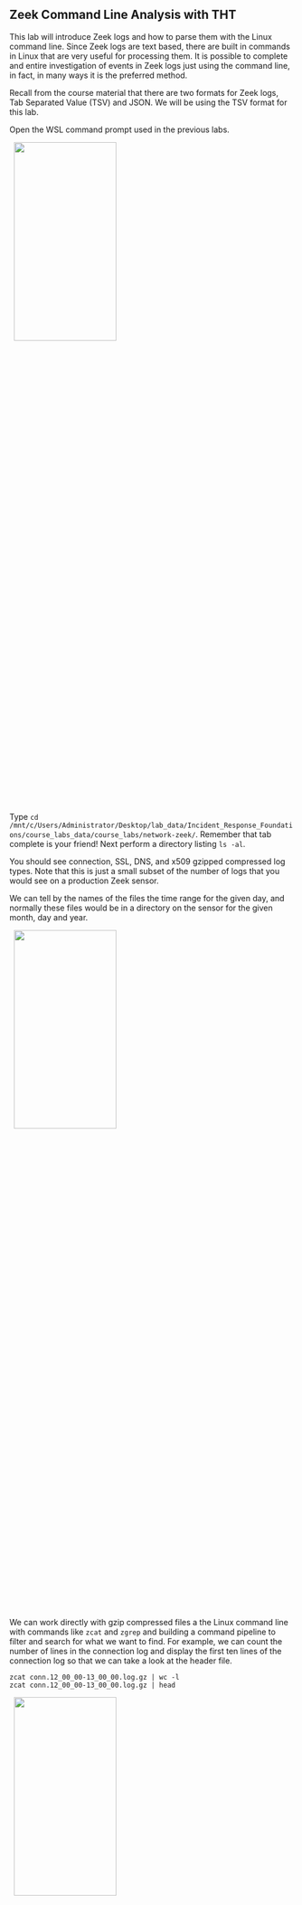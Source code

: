 ## Zeek Command Line Analysis with THT

This lab will introduce Zeek logs and how to parse them with the Linux command line.  Since Zeek logs are text based, there are built in commands in Linux that are very useful for processing them.  It is possible to complete and entire investigation of events in Zeek logs just using the command line, in fact, in many ways it is the preferred method.

Recall from the course material that there are two formats for Zeek logs, Tab Separated Value (TSV) and JSON.  We will be using the TSV format for this lab.

Open the WSL command prompt used in the previous labs.

&nbsp;
<img src="images/zeek_command_line_windows_0.png"  width="60%" height="30%">
&nbsp;


Type `cd /mnt/c/Users/Administrator/Desktop/lab_data/Incident_Response_Foundations/course_labs_data/course_labs/network-zeek/`. Remember that tab complete is your friend!  Next perform a directory listing `ls -al`.   

You should see connection, SSL, DNS, and x509 gzipped compressed log types. Note that this is just a small subset of the number of logs that you would see on a production Zeek sensor.

We can tell by the names of the files the time range for the given day, and normally these files would be in a directory on the sensor for the given month, day and year.

&nbsp;
<img src="images/zeek_command_line_windows_1.png"  width="60%" height="30%">

&nbsp;

We can work directly with gzip compressed files a the Linux command line with commands like `zcat` and `zgrep` and building a command pipeline to filter and search for what we want to find.  For example, we can count the number of lines in the connection log and display the first ten lines of the connection log so that we can take a look at the header file.

```
zcat conn.12_00_00-13_00_00.log.gz | wc -l
zcat conn.12_00_00-13_00_00.log.gz | head

```

&nbsp;
<img src="images/zeek_command_line_windows_2.png"  width="60%" height="30%">

&nbsp;


One of the advantages of the TSV format is the ability to easily filter out a column of data.  The `zeek-cut` command facilitates this.  Run the following command to extract the value for each row in the 'service' column.  

```
zcat conn.12_00_00-13_00_00.log.gz | zeek-cut service | sort | uniq

```

While there may be times you want this output for every line, most of the time we probably want to do some further filtering.  Let's add some commands to the pipeline to find all the unique service values, or in other words, the services that Zeek recognized for that hour of traffic in the log files.  We will do that with the `sort` and `uniq` commands.

```
zcat conn.12_00_00-13_00_00.log.gz | zeek-cut service | sort | uniq

```

&nbsp;
<img src="images/zeek_command_line_windows_3.png"  width="60%" height="30%">

&nbsp;


That output is more useful than the individual values for each row.  We can add some command line flags and an additional `sort` command to get the count of each service value and arrange them from most to least frequent.  The `-c` flag for `uniq` provides a count for each unique value and the `-n` and `-r` flags for `sort` sort the values in the output numerically, then reverse that to make the data appear highest to lowest value.

```
zcat conn.12_00_00-13_00_00.log.gz | zeek-cut service | sort | uniq -c | sort -nr
```

&nbsp;
<img src="images/zeek_command_line_windows_4.png"  width="60%" height="30%">

&nbsp;

This technique is known by a few names.  In a generic sense, we are 'data stacking', which means just what it sounds like, where we are stacking data on top of each other and counting it.  Often as an analyst looking at data different ways help to figure out elements of an investigation.  With data stacking, it's often possible to spot anomalous and interesting activity.  

Sorting the data from highest values to the lowest value is called 'short tail analysis' or 'most frequent occurrence'.  The opposite, sorting from lowest to highest value, is called 'long tail analysis' or 'least frequent occurrence'.  

The least frequent occurrence on this data can be accomplished with removing the `-r` from the last sort command.


```
zcat conn.12_00_00-13_00_00.log.gz | zeek-cut service | sort | uniq -c | sort -n
```
&nbsp;
<img src="images/zeek_command_line_windows_5.png"  width="60%" height="30%">

&nbsp;

Now let's use the same data stacking technique to take a look at most frequent occurrence of the 'server_name' field in the SSL log.  The domains in the number three and four spot for most frequent occurrence may look familiar from the previous host based lab, as they were the DNS lookups for a potentially malicious executable.


```
zcat ssl.12_00_00-13_00_00.log.gz | zeek-cut server_name | sort | uniq -c | sort -nr
```


&nbsp;
<img src="images/zeek_command_line_windows_6.png"  width="60%" height="30%">

&nbsp;

Next lets add the `-d` flag to the zeek cut command to convert the timestamps to human readable format and add the `ts` (timestamp) field so that we get the time of each new SSL request.  We then will grep for both domains using the `-E` flag which uses 'extended regular expressions'.

```
zcat ssl.12_00_00-13_00_00.log.gz | zeek-cut -d ts server_name | grep -E "d3vd0xee57b8hr.cloudfront.net|dwgbg8vy0czhx.cloudfront.net"

```

&nbsp;
<img src="images/images/zeek_command_line_windows_7.png"  width="60%" height="30%">

&nbsp;

It appears that there were 124 requests that spanned approximately 17 minutes of time.  That doesn't sound like a lot of time, but lets see if we can determine the IP addresses of the two cloudfront addresses so that we can then determine if data was exfiltrated.

We can use zeek-cut to get the queries and associated answers, but the output isn't ideal since we really want just the unique IP addresses in the answers field to then search through the conn.log.  

```
zcat dns.12_00_00-13_00_00.log.gz | zeek-cut query answers | grep -E "d3vd0xee57b8hr.cloudfront.net|dwgbg8vy0czhx.cloudfront.net"
```
&nbsp;
<img src="images/zeek_command_line_windows_8.png"  width="60%" height="30%">

&nbsp;

You have a few choices to get the unique IP addresses from the output.  Since its not a lot of data, one way is to copy and paste the output into a text editor and manually filter the data.  There is nothing wrong with that, I have done it many times.  However what it were thousands of lines?  Doing the filtering at the command line would scale to that, where manual techniques may not.

The command below looks gnarly, but its not too bad once you know whats happening.  The first part up to the first cut command is the the search from above, we are now using cut with the `-f` field to get the second column of data that contains our answers.  

Next we are using the `tr` command to transform the data and removing the dash character.  Then we transform the data again to remove the comma and replacing it with a newline character so that the IP addresses appear on one line.  The last transform remove lines that start with a newline character.  Finally we `sort` and `uniq` the data.  This gives us a nice list of IP addresses we can copy and paste into our report.

```
zcat dns.12_00_00-13_00_00.log.gz | zeek-cut query answers | grep -E "d3vd0xee57b8hr.cloudfront.net|dwgbg8vy0czhx.cloudfront.net" | cut -f 2 | tr -d '-' | tr ',' '\n' | tr -s '\n' | sort | uniq
```

&nbsp;
<img src="images/zeek_command_line_windows_9.png"  width="60%" height="30%">

&nbsp;

We add one more transform to get the grep format we need to use to search the conn.log.  This will replace the newline character with a pipe. Note that the output can be a bit hard to read from the WSL terminal. In the screenshot below, the command is highlighted in white, and the output is called out in red.

```
zcat dns.12_00_00-13_00_00.log.gz | zeek-cut query answers | grep -E "d3vd0xee57b8hr.cloudfront.net|dwgbg8vy0czhx.cloudfront.net" | cut -f 2 | tr -d '-' | tr ',' '\n' | tr -s '\n' | sort | uniq | tr '\n' '|'

```
&nbsp;
<img src="images/zeek_command_line_windows_10.png"  width="60%" height="30%">

&nbsp;


Now we can search the conn log for the IP addresses related to our queries.  

Note that we are investigating cloudfront.com domains which is Amazon's Content Delivery Network and it is possible that there would be overlap with IP addresses in the data with non-malicious cloudfront.com domains in a larger and real world Zeek data and the UID field may be a better choice to pivot between log files.  For this lab, the IP addresses are easier to read and work with than the UID fields.

The following command will display each row that contains one of the IP addresses in our list.
```
zcat conn.12_00_00-13_00_00.log.gz | grep -E "54.239.153.121|54.239.153.178|54.239.153.192|54.239.153.198|99.84.109.115|99.84.109.167|99.84.109.193|99.84.109.97"

```
&nbsp;
<img src="images/zeek_command_line_windows_11.png"  width="60%" height="30%">

&nbsp;

To find whether or not we think that data was exfiltrated we will need four fields in the conn.log, the source and destination IP address and the bytes sent and received.  In the conn.log these fields are id.orig_h, id.resp_h, orig_bytes, and resp_bytes.

```
zcat conn.12_00_00-13_00_00.log.gz | zeek-cut id.orig_h id.resp_h orig_bytes resp_bytes | grep -E "54.239.153.121|54.239.153.178|54.239.153.192|54.239.153.198|99.84.109.115|99.84.109.167|99.84.109.193|99.84.109.97"
```

&nbsp;
<img src="images/zeek_command_line_windows_12.png"  width="60%" height="30%">

&nbsp;

We can see that the majority of the requests and response are 865 bytes and 6 KB in size with two that have around a 270 KB response.  This doesn't seem like a lot of data sent, so I think the answer would be no, data was not exfiltrated.

However it does seem like there was an active command and control channel for 17 minutes, so Defender may not have been able to completely prevent the malware from running.